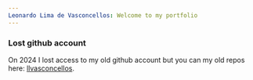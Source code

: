 ```yaml
---
Leonardo Lima de Vasconcellos: Welcome to my portfolio
---
```


### Lost github account

On 2024 I lost access to my old github account but you can my old repos here:
[llvasconcellos](https://github.com/llvasconcellos).
